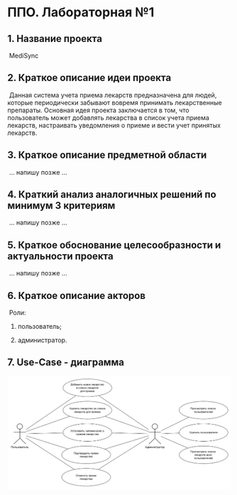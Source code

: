 # ППО. Лабораторная №1

## 1. Название проекта

​	MediSync

## 2. Краткое описание идеи проекта 

​	Данная система учета приема лекарств предназначена для людей, которые  периодически забывают вовремя принимать лекарственные препараты. Основная идея проекта заключается в том, что пользователь может добавлять лекарства в список учета приема лекарств, настраивать уведомления о приеме и вести учет принятых лекарств.

## 3. Краткое описание предметной области

​	... напишу позже ...

## 4. Краткий анализ аналогичных решений по минимум 3 критериям

​	... напишу позже ...

## 5. Краткое обоснование целесообразности и актуальности проекта

​	... напишу позже ...

## 6. Краткое описание акторов

​	Роли: 

1. пользователь;

2. администратор.

## 7. Use-Case - диаграмма

   ![use-case-diag](img/use-case-diag.png)
